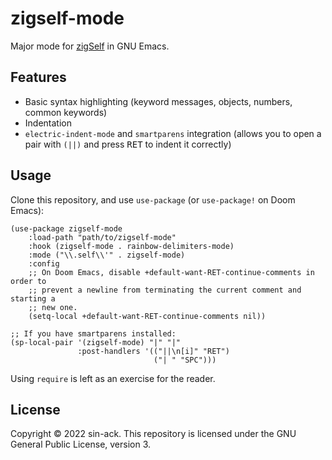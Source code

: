 # zigself-mode

Major mode for [zigSelf](https://github.com/sin-ack/zigself) in GNU Emacs.

## Features

- Basic syntax highlighting (keyword messages, objects, numbers, common
  keywords)
- Indentation
- `electric-indent-mode` and `smartparens` integration (allows you to open a
  pair with `(||)` and press <kbd>RET</kbd> to indent it correctly)

## Usage

Clone this repository, and use `use-package` (or `use-package!` on Doom Emacs):

```emacs-lisp
(use-package zigself-mode
    :load-path "path/to/zigself-mode"
    :hook (zigself-mode . rainbow-delimiters-mode)
    :mode ("\\.self\\'" . zigself-mode)
    :config
    ;; On Doom Emacs, disable +default-want-RET-continue-comments in order to
    ;; prevent a newline from terminating the current comment and starting a
    ;; new one.
    (setq-local +default-want-RET-continue-comments nil))

;; If you have smartparens installed:
(sp-local-pair '(zigself-mode) "|" "|"
               :post-handlers '(("||\n[i]" "RET")
                                ("| " "SPC")))
```

Using `require` is left as an exercise for the reader.

## License

Copyright &copy; 2022 sin-ack. This repository is licensed under the GNU
General Public License, version 3.
